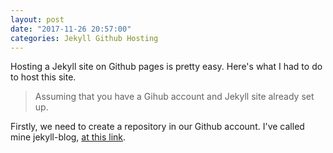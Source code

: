 ```yaml
---
layout: post
date: "2017-11-26 20:57:00"
categories: Jekyll Github Hosting
---
```


Hosting a Jekyll site on Github pages is pretty easy. Here's what I had to do to host this site.

> Assuming that you have a Gihub account and Jekyll site already set up.

Firstly, we need to create a repository in our Github account. I've called mine jekyll-blog, [at this link](https://github.com/geejay81/jekyll-blog).